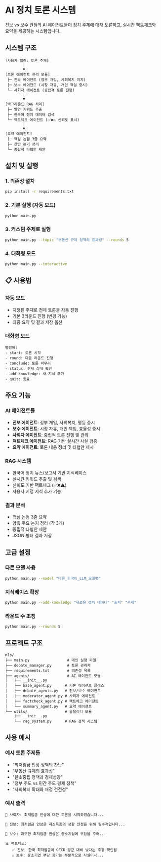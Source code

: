 # AI 정치 토론 시스템

진보 vs 보수 관점의 AI 에이전트들이 정치 주제에 대해 토론하고, 실시간 팩트체크와 요약을 제공하는 시스템입니다.

## 시스템 구조

```
[사용자 입력: 토론 주제]
        │
        ▼
[토론 에이전트 관리 모듈]
 ├─ 진보 에이전트 (정부 개입, 사회복지 지지)
 ├─ 보수 에이전트 (시장 자유, 개인 책임 중시)
 └─ 사회자 에이전트 (중립적 토론 진행)
        │
        ▼
[백그라운드 RAG 처리]
 ├─ 발언 키워드 추출
 ├─ 한국어 정치 데이터 검색
 └─ 팩트체크 에이전트 (✅❌⚠️ 신뢰도 표시)
        │
        ▼
[요약 에이전트]
 ├─ 핵심 논점 3줄 요약
 ├─ 찬반 논거 정리
 └─ 중립적 타협안 제안
```

## 설치 및 실행

### 1. 의존성 설치
```bash
pip install -r requirements.txt
```

### 2. 기본 실행 (자동 모드)
```bash
python main.py
```

### 3. 커스텀 주제로 실행
```bash
python main.py --topic "부동산 규제 정책의 효과성" --rounds 5
```

### 4. 대화형 모드
```bash
python main.py --interactive
```

## 📋 사용법

### 자동 모드
- 지정된 주제로 전체 토론을 자동 진행
- 기본 3라운드 진행 (변경 가능)
- 최종 요약 및 결과 저장 옵션

### 대화형 모드
```
명령어:
- start: 토론 시작
- round: 다음 라운드 진행  
- conclude: 토론 마무리
- status: 현재 상태 확인
- add-knowledge: 새 지식 추가
- quit: 종료
```

## 주요 기능

### AI 에이전트들
- **진보 에이전트**: 정부 개입, 사회복지, 평등 중시
- **보수 에이전트**: 시장 자유, 개인 책임, 효율성 중시  
- **사회자 에이전트**: 중립적 토론 진행 및 관리
- **팩트체크 에이전트**: RAG 기반 실시간 사실 검증
- **요약 에이전트**: 토론 내용 정리 및 타협안 제시

### RAG 시스템
- 한국어 정치 뉴스/보고서 기반 지식베이스
- 실시간 키워드 추출 및 검색
- 신뢰도 기반 팩트체크 (✅❌⚠️)
- 사용자 지정 지식 추가 기능

### 결과 분석
- 핵심 논점 3줄 요약
- 양측 주요 논거 정리 (각 3개)
- 중립적 타협안 제안
- JSON 형태 결과 저장

## 고급 설정

### 다른 모델 사용
```bash
python main.py --model "다른_한국어_LLM_모델명"
```

### 지식베이스 확장
```bash
python main.py --add-knowledge "새로운 정치 데이터" "출처" "주제"
```

### 라운드 수 조정
```bash
python main.py --rounds 5
```

## 프로젝트 구조

```
nlp/
├── main.py                 # 메인 실행 파일
├── debate_manager.py       # 토론 관리자
├── requirements.txt        # 의존성 목록
├── agents/                 # AI 에이전트 모듈
│   ├── __init__.py
│   ├── base_agent.py      # 기본 에이전트 클래스
│   ├── debate_agents.py   # 진보/보수 에이전트
│   ├── moderator_agent.py # 사회자 에이전트
│   ├── factcheck_agent.py # 팩트체크 에이전트
│   └── summary_agent.py   # 요약 에이전트
└── utils/                 # 유틸리티 모듈
    ├── __init__.py
    └── rag_system.py      # RAG 검색 시스템
```

## 사용 예시

### 예시 토론 주제들
- "최저임금 인상 정책의 찬반"
- "부동산 규제의 효과성"  
- "탄소중립 정책과 경제성장"
- "정부 주도 vs 민간 주도 경제 정책"
- "사회복지 확대와 재정 건전성"

### 예시 출력
```
🎯 사회자: 최저임금 인상에 대한 토론을 시작하겠습니다...

🔵 진보: 최저임금 인상은 저소득층의 생활 안정을 위해 필수적입니다...

🔴 보수: 과도한 최저임금 인상은 중소기업에 부담을 주어...

📊 팩트체크:
   ✅ 진보: 한국 최저임금이 OECD 평균 대비 낮다는 주장 확인됨
   ⚠️ 보수: 중소기업 부담 증가는 부분적으로 사실이나...
```
